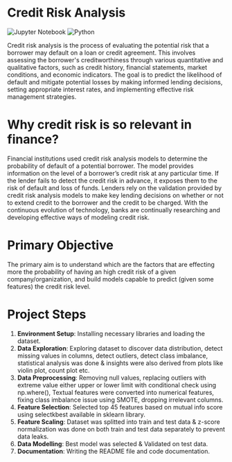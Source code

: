 # Credit Risk Analysis
![Jupyter Notebook](https://img.shields.io/badge/jupyter-%23FA0F00.svg?style=for-the-badge&logo=jupyter&logoColor=white)
![Python](https://img.shields.io/badge/python-3670A0?style=for-the-badge&logo=python&logoColor=ffdd54)

Credit risk analysis is the process of evaluating the potential risk that a borrower may default on a loan or credit agreement. This involves assessing the borrower's creditworthiness through various quantitative and qualitative factors, such as credit history, financial statements, market conditions, and economic indicators. The goal is to predict the likelihood of default and mitigate potential losses by making informed lending decisions, setting appropriate interest rates, and implementing effective risk management strategies.

# Why credit risk is so relevant in finance?
Financial institutions used credit risk analysis models to determine the probability of default of a potential borrower. 
The model provides information on the level of a borrower’s credit risk at any particular time. If the lender fails to detect the credit risk in advance, it exposes them to the risk of default and loss of funds. 
Lenders rely on the validation provided by credit risk analysis models to make key lending decisions on whether or not to extend credit to the borrower and the credit to be charged.
With the continuous evolution of technology, banks are continually researching and developing effective ways of modeling credit risk. 

# Primary Objective
The primary aim is to understand which are the factors that are effecting more the probability of having an high credit risk of a given company/organization, and build models capable to predict (given some features) the credit risk level.

# Project Steps
1. **Environment Setup**: Installing necessary libraries and loading the dataset.
2. **Data Exploration**: Exploring dataset to discover data distribution, detect missing values in columns, detect outliers, detect class imbalance, statistical analysis was done & insights were also derived from plots like violin plot, count plot etc.
3. **Data Preprocessing**: Removing null values, replacing outliers with extreme value either upper or lower limit with conditional check using np.where(), Textual features were converted into numerical features, fixing class imbalance issue using SMOTE, dropping irrelevant columns.
4. **Feature Selection**: Selected top 45 features based on mutual info score using selectkbest available in sklearn library.
5. **Feature Scaling**: Dataset was splitted into train and test data & z-score normalization was done on both train and test data separately to prevent data leaks.
6. **Data Modelling**: Best model was selected & Validated on test data.
7. **Documentation**: Writing the README file and code documentation.

